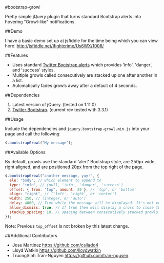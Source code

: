 #bootstrap-growl

Pretty simple jQuery plugin that turns standard Bootstrap alerts into hovering "Growl-like" notifications.

##Demo

I have a basic demo set up at jsfiddle for the time being which you can view here: http://jsfiddle.net/ifightcrime/Us6WX/1008/

##Features

- Uses standard [Twitter Bootstrap alerts](http://twitter.github.com/bootstrap/components.html#alerts) which provides 'info', 'danger', and 'success' styles.
- Multiple growls called consecutively are stacked up one after another in a list.
- Automatically fades growls away after a default of 4 seconds.

##Dependencies

1. Latest version of jQuery. (tested on 1.11.0)
2. [Twitter Bootstrap](http://twitter.github.com/bootstrap/index.html). (current rev tested with 3.3.1)

##Usage

Include the dependencies and `jquery.bootstrap-growl.min.js` into your page and call the following:

```javascript
$.bootstrapGrowl("My message");
```

##Available Options

By default, growls use the standard 'alert' Bootstrap style, are 250px wide, right aligned, and are positioned 20px from the top right of the page.

```javascript
$.bootstrapGrowl("another message, yay!", {
  ele: "body", // which element to append to
  type: "info", // (null, 'info', 'danger', 'success')
  offset: { from: "top", amount: 20 }, // 'top', or 'bottom'
  align: "right", // ('left', 'right', or 'center')
  width: 250, // (integer, or 'auto')
  delay: 4000, // Time while the message will be displayed. It's not equivalent to the *demo* timeOut!
  allow_dismiss: true, // If true then will display a cross to close the popup.
  stackup_spacing: 10, // spacing between consecutively stacked growls.
});
```

Note: Previous `top_offset` is not broken by this latest change.

##Additional Contributors

- Jose Martinez https://github.com/callado4
- Lloyd Watkin https://github.com/lloydwatkin
- TruongSinh Tran-Nguyen https://github.com/tran-nguyen
